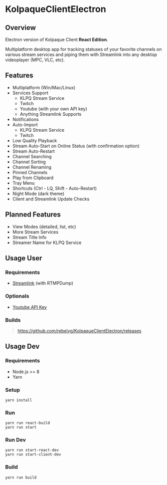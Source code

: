 # KolpaqueClientElectron

## Overview

Electron version of Kolpaque Client **React Edition**.

Multiplatform desktop app for tracking statuses of your favorite channels on various stream services and piping them with Streamlink into any desktop videoplayer (MPC, VLC, etc).

## Features

- Multiplatform (Win/Mac/Linux)
- Services Support
  - KLPQ Stream Service
  - Twitch
  - Youtube (with your own API key)
  - Anything Streamlink Supports
- Notifications
- Auto-Import
  - KLPQ Stream Service
  - Twitch
- Low Quality Playback
- Stream Auto-Start on Online Status (with confirmation option)
- Stream Auto-Restart
- Channel Searching
- Channel Sorting
- Channel Renaming
- Pinned Channels
- Play from Clipboard
- Tray Menu
- Shortcuts (Ctrl - LQ, Shift - Auto-Restart)
- Night Mode (dark theme)
- Client and Streamlink Update Checks

## Planned Features

- View Modes (detailed, list, etc)
- More Stream Services
- Stream Title Info
- Streamer Name for KLPQ Service

## Usage User

### Requirements

- [Streamlink](https://github.com/streamlink/streamlink) (with RTMPDump)

### Optionals

- [Youtube API Key](https://console.developers.google.com/apis/library/youtube.googleapis.com)

### Builds

> https://github.com/rebelvg/KolpaqueClientElectron/releases

## Usage Dev

### Requirements

- Node.js >= 8
- Yarn

### Setup

```
yarn install
```

### Run

```
yarn run react-build
yarn run start
```

### Run Dev

```
yarn run start-react-dev
yarn run start-client-dev
```

### Build

```
yarn run build
```

